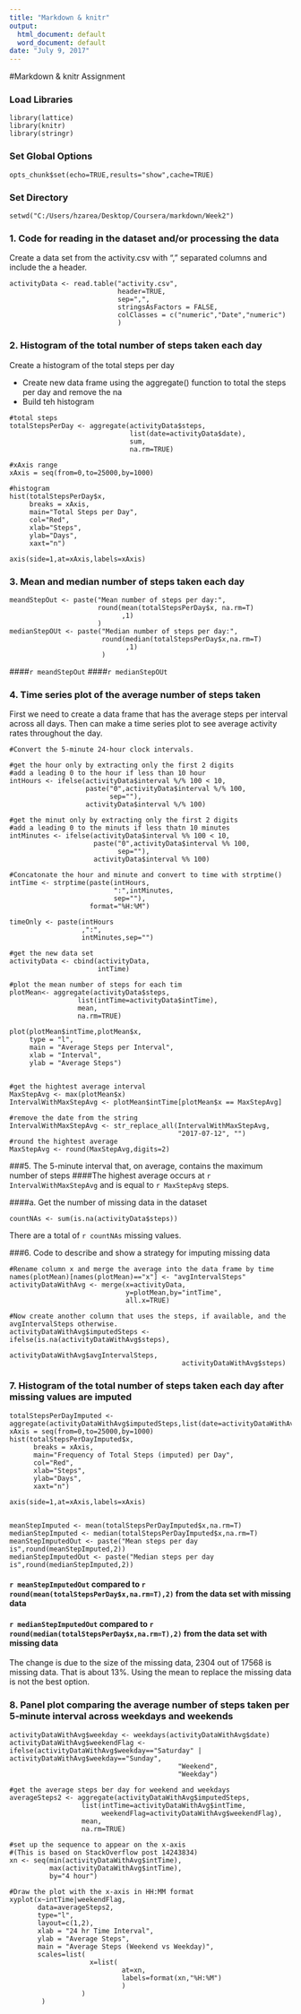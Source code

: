 ```yaml
---
title: "Markdown & knitr"
output:
  html_document: default
  word_document: default
date: "July 9, 2017"
---
```


#Markdown & knitr Assignment


### Load Libraries
```{r}
library(lattice)
library(knitr)
library(stringr)
```

### Set Global Options
```{r}
opts_chunk$set(echo=TRUE,results="show",cache=TRUE)
```

### Set Directory
```{r}
setwd("C:/Users/hzarea/Desktop/Coursera/markdown/Week2")
```


### 1. Code for reading in the dataset and/or processing the data
Create a data set from the activity.csv with “,” separated columns and include the a header.
```{r}
activityData <- read.table("activity.csv", 
                           header=TRUE, 
                           sep=",", 
                           stringsAsFactors = FALSE, 
                           colClasses = c("numeric","Date","numeric")
                           )
```

### 2. Histogram of the total number of steps taken each day
Create a histogram of the total steps per day

* Create new data frame using the aggregate() function to total the steps per day and remove the na
* Build teh histogram 

```{r}
#total steps
totalStepsPerDay <- aggregate(activityData$steps,
                              list(date=activityData$date),
                              sum,
                              na.rm=TRUE)

#xAxis range
xAxis = seq(from=0,to=25000,by=1000) 

#histogram
hist(totalStepsPerDay$x, 
     breaks = xAxis, 
     main="Total Steps per Day", 
     col="Red", 
     xlab="Steps", 
     ylab="Days", 
     xaxt="n") 

axis(side=1,at=xAxis,labels=xAxis)
```

### 3. Mean and median number of steps taken each day

```{r}
meandStepOut <- paste("Mean number of steps per day:", 
                      round(mean(totalStepsPerDay$x, na.rm=T)
                            ,1)
                      )
medianStepOUt <- paste("Median number of steps per day:",
                       round(median(totalStepsPerDay$x,na.rm=T)
                             ,1)
                       )
```
####`r meandStepOut`
####`r medianStepOUt`

### 4. Time series plot of the average number of steps taken
First we need to create a data frame that has the average steps per interval across all days.
Then can make a time series plot to see average activity rates throughout the day.

```{r}
#Convert the 5-minute 24-hour clock intervals.

#get the hour only by extracting only the first 2 digits 
#add a leading 0 to the hour if less than 10 hour
intHours <- ifelse(activityData$interval %/% 100 < 10,
                   paste("0",activityData$interval %/% 100,
                         sep=""),
                   activityData$interval %/% 100)

#get the minut only by extracting only the first 2 digits
#add a leading 0 to the minuts if less thatn 10 minutes 
intMinutes <- ifelse(activityData$interval %% 100 < 10,
                     paste("0",activityData$interval %% 100,
                           sep=""),
                     activityData$interval %% 100)

#Concatonate the hour and minute and convert to time with strptime()
intTime <- strptime(paste(intHours,
                          ":",intMinutes,
                          sep=""),
                    format="%H:%M")

timeOnly <- paste(intHours
                  ,":",
                  intMinutes,sep="")

#get the new data set
activityData <- cbind(activityData,
                      intTime)

#plot the mean number of steps for each tim
plotMean<- aggregate(activityData$steps,
                 list(intTime=activityData$intTime),
                 mean,
                 na.rm=TRUE)

plot(plotMean$intTime,plotMean$x,
     type = "l",
     main = "Average Steps per Interval",
     xlab = "Interval",
     ylab = "Average Steps")


#get the hightest average interval
MaxStepAvg <- max(plotMean$x)
IntervalWithMaxStepAvg <- plotMean$intTime[plotMean$x == MaxStepAvg]

#remove the date from the string
IntervalWithMaxStepAvg <- str_replace_all(IntervalWithMaxStepAvg,
                                          "2017-07-12", "")
#round the hightest average
MaxStepAvg <- round(MaxStepAvg,digits=2) 
``` 


###5. The 5-minute interval that, on average, contains the maximum number of steps
####The highest average occurs at `r IntervalWithMaxStepAvg` and is equal to `r MaxStepAvg` steps.

####a. Get the number of missing data in the dataset

```{r}
countNAs <- sum(is.na(activityData$steps))
```
There are a total of `r countNAs` missing values.

###6. Code to describe and show a strategy for imputing missing data

```{r}
#Rename column x and merge the average into the data frame by time
names(plotMean)[names(plotMean)=="x"] <- "avgIntervalSteps"
activityDataWithAvg <- merge(x=activityData,
                             y=plotMean,by="intTime",
                             all.x=TRUE)

#Now create another column that uses the steps, if available, and the avgIntervalSteps otherwise.
activityDataWithAvg$imputedSteps <- ifelse(is.na(activityDataWithAvg$steps),
                                           activityDataWithAvg$avgIntervalSteps,
                                           activityDataWithAvg$steps)
```

### 7. Histogram of the total number of steps taken each day after missing values are imputed

```{r}
totalStepsPerDayImputed <- aggregate(activityDataWithAvg$imputedSteps,list(date=activityDataWithAvg$date),sum,na.rm=TRUE)
xAxis = seq(from=0,to=25000,by=1000) 
hist(totalStepsPerDayImputed$x,
      breaks = xAxis,
      main="Frequency of Total Steps (imputed) per Day",
      col="Red",
      xlab="Steps",
      ylab="Days",
      xaxt="n")

axis(side=1,at=xAxis,labels=xAxis)


meanStepImputed <- mean(totalStepsPerDayImputed$x,na.rm=T)
medianStepImputed <- median(totalStepsPerDayImputed$x,na.rm=T)
meanStepImputedOut <- paste("Mean steps per day is",round(meanStepImputed,2))
medianStepImputedOut <- paste("Median steps per day is",round(medianStepImputed,2))
```
#### `r meanStepImputedOut` compared to `r round(mean(totalStepsPerDay$x,na.rm=T),2)` from the data set with missing data
#### `r medianStepImputedOut` compared to `r round(median(totalStepsPerDay$x,na.rm=T),2)` from the data set with missing data

The change is due to the size of the missing data, 2304 out of 17568 is missing data.  That is about 13%.
Using the mean to replace the missing data is not the best option.

### 8. Panel plot comparing the average number of steps taken per 5-minute interval across weekdays and weekends
```{r}
activityDataWithAvg$weekday <- weekdays(activityDataWithAvg$date)
activityDataWithAvg$weekendFlag <- ifelse(activityDataWithAvg$weekday=="Saturday" | activityDataWithAvg$weekday=="Sunday",
                                          "Weekend",
                                          "Weekday")

#get the average steps ber day for weekend and weekdays
averageSteps2 <- aggregate(activityDataWithAvg$imputedSteps,
                  list(intTime=activityDataWithAvg$intTime,
                       weekendFlag=activityDataWithAvg$weekendFlag),
                  mean,
                  na.rm=TRUE)

#set up the sequence to appear on the x-axis
#(This is based on StackOverflow post 14243834)
xn <- seq(min(activityDataWithAvg$intTime),
          max(activityDataWithAvg$intTime),
          by="4 hour")

#Draw the plot with the x-axis in HH:MM format
xyplot(x~intTime|weekendFlag,
       data=averageSteps2,
       type="l",
       layout=c(1,2),
       xlab = "24 hr Time Interval",
       ylab = "Average Steps",
       main = "Average Steps (Weekend vs Weekday)",
       scales=list(
                    x=list(
                            at=xn,
                            labels=format(xn,"%H:%M")
                            )
                  )
        )
```
